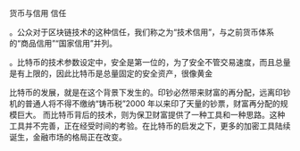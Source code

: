 货币与信用 信任




















。公众对于区块链技术的这种信任，我们称之为“技术信用”，与之前货币体系的“商品信用”“国家信用”并列。

。比特币的技术参数设定中，安全是第一位的，为了安全不管交易速度，而且总量是有上限的，因此比特币是总量固定的安全资产，很像黄金


比特币的发展，就是在这个背景下发生的。印钞必然带来财富的再分配，远离印钞机的普通人将不得不缴纳“铸币税”2000 年以来印了天量的钞票，财富再分配的规模巨大。
而比特币背后的技术，则为保卫财富提供了一种工具和一种思路。这种工具并不完善，正在经受时间的考验。在比特币的启发之下，更多的加密工具陆续诞生，金融市场的格局正在改变。

